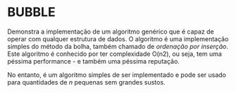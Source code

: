 # BUBBLE

Demonstra a implementação de um algoritmo genérico que é capaz de operar com
qualquer estrutura de dados. O algoritmo é uma implementação simples do método
da bolha, também chamado de _ordenação por inserção_. Este algoritmo é conhecido
por ter complexidade O(n2), ou seja, tem uma péssima performance - e também uma
péssima reputação.

No entanto, é um algoritmo simples de ser implementado e pode ser usado para
quantidades de _n_ pequenas sem grandes sustos.
